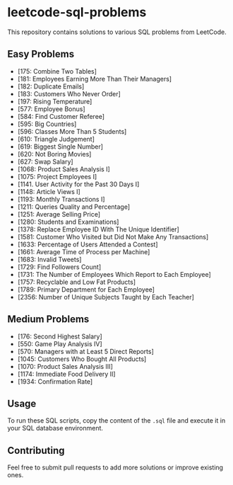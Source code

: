 # leetcode-sql-problems

This repository contains solutions to various SQL problems from LeetCode.

## Easy Problems
- [175: Combine Two Tables]
- [181: Employees Earning More Than Their Managers]
- [182: Duplicate Emails]
- [183: Customers Who Never Order]
- [197: Rising Temperature]
- [577: Employee Bonus]
- [584: Find Customer Referee]
- [595: Big Countries]
- [596: Classes More Than 5 Students]
- [610: Triangle Judgement]
- [619: Biggest Single Number]
- [620: Not Boring Movies]
- [627: Swap Salary]
- [1068: Product Sales Analysis I]
- [1075: Project Employees I]
- [1141. User Activity for the Past 30 Days I]
- [1148: Article Views I]
- [1193: Monthly Transactions I]
- [1211: Queries Quality and Percentage]
- [1251: Average Selling Price]
- [1280: Students and Examinations]
- [1378: Replace Employee ID With The Unique Identifier]
- [1581: Customer Who Visited but Did Not Make Any Transactions]
- [1633: Percentage of Users Attended a Contest]
- [1661: Average Time of Process per Machine]
- [1683: Invalid Tweets]
- [1729: Find Followers Count]
- [1731: The Number of Employees Which Report to Each Employee]
- [1757: Recyclable and Low Fat Products]
- [1789: Primary Department for Each Employee]
- [2356: Number of Unique Subjects Taught by Each Teacher]

## Medium Problems
- [176: Second Highest Salary]
- [550: Game Play Analysis IV]
- [570: Managers with at Least 5 Direct Reports]
- [1045: Customers Who Bought All Products]
- [1070: Product Sales Analysis III]
- [1174: Immediate Food Delivery II]
- [1934: Confirmation Rate]
  
## Usage
To run these SQL scripts, copy the content of the `.sql` file and execute it in your SQL database environment.

## Contributing
Feel free to submit pull requests to add more solutions or improve existing ones.
